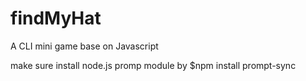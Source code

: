# findMyHat
A CLI mini game base on Javascript

make sure install node.js promp module by $npm install prompt-sync
